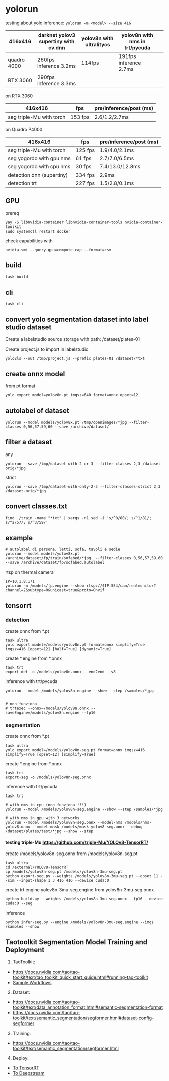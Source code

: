 # yolorun

testing about yolo inference: ```yolorun -m <model> --size 416```

| 416x416 | darknet yolov3 supertiny with cv.dnn  | yolov8n with ultralitycs | yolov8n with nms in trt/pycuda |  |
|---|---|---|---|---|
| quadro 4000 | 260fps inference 3.2ms | 114fps | 191fps inference 2.7ms |  |
| RTX 3060 | 290fps inference 3.3ms |  |  |  |

on RTX 3060

| 416x416 | fps | pre/inference/post (ms) |  
|---|---|--|
| seg triple-Mu with torch | 153 fps | 2.6/1.2/2.7ms | 

on Quadro P4000

| 416x416 | fps | pre/inference/post (ms) |  
|---|---|--|
| seg triple-Mu with torch    | 125 fps | 1.9/4.0/2.1ms | 
| seg yogordo with gpu nms    | 61 fps  | 2.7/7.0/6.5ms |
| seg yogordo with cpu nms    | 30 fps  | 7.4/13.0/12.8ms |
| detection dnn (supertiny)   | 334 fps | 2.9ms |
| detection trt               | 227 fps | 1.5/2.8/0.1ms |

## GPU

prereq
```
yay -S libnvidia-container libnvidia-container-tools nvidia-container-toolkit
sudo systemctl restart docker
```

check capabilities with
```
nvidia-smi --query-gpu=compute_cap --format=csv
```


## build

```
task build
```

## cli

```
task cli
```

## convert yolo segmentation dataset into label studio dataset


Create a labelstudio source storage with path: /dataset/plates-01 

Create project.js to import in labelstudio
```
yolo2ls --out /tmp/project.js --prefix plates-01 /dataset/*txt
```

## create onnx model

from pt format
```
yolo export model=yolov8n.pt imgsz=640 format=onnx opset=12
```

## autolabel of dataset

```
yolorun --model models/yolov8x.pt /tmp/openimages/*jpg --filter-classes 0,56,57,59,60 --save /archive/dataset/
```

## filter a dataset

any
```
yolorun --save /tmp/dataset-with-2-or-3 --filter-classes 2,3 /dataset-orig/*jpg

```


strict
```
yolorun --save /tmp/dataset-with-only-2-3 --filter-classes-strict 2,3 /dataset-orig/*jpg

```

## convert classes.txt

```
find ./train -name "*txt" | xargs -n1 sed -i 's/^0/80/; s/^1/81/; s/^2/57/; s/^3/59/'
```

## example

```
# autolabel di persone, letti, sofa, tavoli e sedie
yolorun --model models/yolov8x.pt /archive/dataset/fp/train/sofabed/*jpg  --filter-classes 0,56,57,59,60 --save /archive/dataset/fp/sofabed.autolabel
```

rtsp on thermal camera
```
IP=10.1.8.171
yolorun -m /models/fp.engine --show rtsp://$IP:554/cam/realmonitor?channel=2&subtype=0&unicast=true&proto=Onvif
```

## tensorrt 


### detection


create onnx from *.pt 
```
task ultra
yolo export model=/models/yolov8n.pt format=onnx simplify=True imgsz=416 [opset=12] [half=True] [dynamic=True]
```

create *.engine from *.onnx
```
task trt
export-det -o /models/yolov8n.onnx --end2end --v8
```

inference with trt/pycuda
```
yolorun --model /models/yolov8n.engine --show --step /samples/*jpg


# non funziona
# trtexec --onnx=/models/yolov8n.onnx --saveEngine=/models/yolov8n.engine --fp16
```


### segmentation

create onnx from *.pt
```
task ultra
yolo export model=/models/yolov8n-seg.pt format=onnx imgsz=416 simplify=True [opset=12] [simplify=True]
```

create *.engine from *.onnx
```
task trt
export-seg -o /models/yolov8n-seg.onnx 
```
inference with trt/pycuda
```
task trt

# with nms in cpu (non funziona !!!)
yolorun --model /models/yolov8n-seg.engine --show --step /samples/*jpg

# with nms in gpu with 3 networks
yolorun --model /models/yolov8n-seg.onnx --model-nms /models/nms-yolov8.onnx --model-mask /models/mask-yolov8-seg.onnx --debug /dataset/plates/test/*jpg --show --step
```


#### testing triple-Mu https://github.com/triple-Mu/YOLOv8-TensorRT/


create /models/yolov8n-seg.onnx from /models/yolov8n-seg.pt
```
task ultra
cd /external/YOLOv8-TensorRT
cp /models/yolov8n-seg.pt /models/yolov8n-3mu-seg.pt
python export-seg.py --weights /models/yolov8n-3mu-seg.pt --opset 11 --sim --input-shape 1 3 416 416 --device cuda:0

```

create trt engine yolov8n-3mu-seg.engine from yolov8n-3mu-seg.onnx
```
python build.py --weights /models/yolov8n-3mu-seg.onnx --fp16 --device cuda:0 --seg
```

inference
```
python infer-seg.py --engine /models/yolov8n-3mu-seg.engine --imgs /samples --show
```

## Taotoolkit Segmentation Model Training and Deployment

1) TaoToolkit:
- https://docs.nvidia.com/tao/tao-toolkit/text/tao_toolkit_quick_start_guide.html#running-tao-toolkit
- [Sample Workflows](https://catalog.ngc.nvidia.com/orgs/nvidia/teams/tao/resources/cv_samples)

2) Dataset:
- https://docs.nvidia.com/tao/tao-toolkit/text/data_annotation_format.html#semantic-segmentation-format
- https://docs.nvidia.com/tao/tao-toolkit/text/semantic_segmentation/segformer.html#dataset-config-segformer

3) Training:
- https://docs.nvidia.com/tao/tao-toolkit/text/semantic_segmentation/segformer.html

4) Deploy:
- [To TensorRT](https://docs.nvidia.com/tao/tao-toolkit/text/tao_deploy/segformer.html)
- [To Deepstream](https://docs.nvidia.com/tao/tao-toolkit/text/ds_tao/segformer_ds.html#deploying-to-deepstream-segformer)